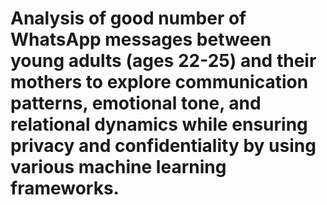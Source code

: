 # Analysis of good number of WhatsApp messages between young adults (ages 22-25) and their mothers to explore communication patterns, emotional tone, and relational dynamics while ensuring privacy and confidentiality by using various machine learning frameworks.
